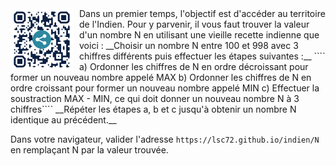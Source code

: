 <img src="qrc.png" width="100" height="100" style="float:left; margin-right:10px;">
Dans un premier temps, l'objectif est d'accéder au territoire de l'Indien.  
Pour y parvenir, il vous faut trouver la valeur d'un nombre N en utilisant une vieille recette indienne que voici :  
__Choisir un nombre N entre 100 et 998 avec 3 chiffres différents puis effectuer les étapes suivantes :__
````
a) Ordonner les chiffres de N en ordre décroissant pour former un nouveau nombre appelé MAX
b) Ordonner les chiffres de N en ordre croissant pour former un nouveau nombre appelé MIN
c) Effectuer la soustraction MAX - MIN, ce qui doit donner un nouveau nombre N à 3 chiffres````
__Répéter les étapes a, b et c jusqu'à obtenir un nombre N identique au précédent.__  

Dans votre navigateur, valider l'adresse  ```https://lsc72.github.io/indien/N```  
en remplaçant N par la valeur trouvée.
